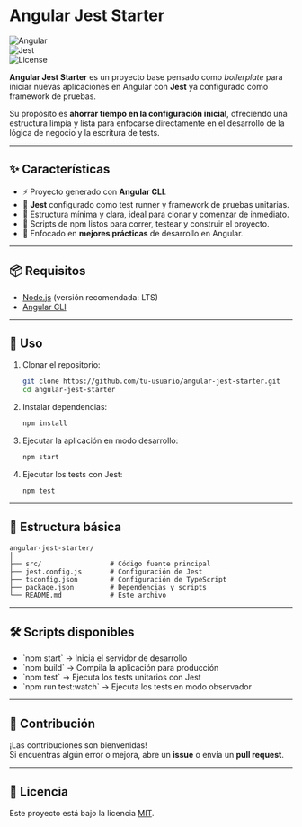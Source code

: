 # Angular Jest Starter

![Angular](https://img.shields.io/badge/Angular-v18-red?logo=angular)  
![Jest](https://img.shields.io/badge/Jest-configured-green?logo=jest)  
![License](https://img.shields.io/badge/license-MIT-blue.svg)

**Angular Jest Starter** es un proyecto base pensado como *boilerplate* para iniciar nuevas aplicaciones en Angular con **Jest** ya configurado como framework de pruebas.

Su propósito es **ahorrar tiempo en la configuración inicial**, ofreciendo una estructura limpia y lista para enfocarse directamente en el desarrollo de la lógica de negocio y la escritura de tests.

---

## ✨ Características

- ⚡ Proyecto generado con **Angular CLI**.
- 🧪 **Jest** configurado como test runner y framework de pruebas unitarias.
- 📂 Estructura mínima y clara, ideal para clonar y comenzar de inmediato.
- 🔧 Scripts de npm listos para correr, testear y construir el proyecto.
- 🚀 Enfocado en **mejores prácticas** de desarrollo en Angular.

---

## 📦 Requisitos

- [Node.js](https://nodejs.org/) (versión recomendada: LTS)
- [Angular CLI](https://angular.io/cli)

---

## 🚀 Uso

1. Clonar el repositorio:
   ```bash
   git clone https://github.com/tu-usuario/angular-jest-starter.git
   cd angular-jest-starter
   ```

2. Instalar dependencias:
   ```bash
   npm install
   ```

3. Ejecutar la aplicación en modo desarrollo:
   ```bash
   npm start
   ```

4. Ejecutar los tests con Jest:
   ```bash
   npm test
   ```

---

## 📂 Estructura básica

```
angular-jest-starter/
│
├── src/                 # Código fuente principal
├── jest.config.js       # Configuración de Jest
├── tsconfig.json        # Configuración de TypeScript
├── package.json         # Dependencias y scripts
└── README.md            # Este archivo
```

---

## 🛠️ Scripts disponibles

- \`npm start\` → Inicia el servidor de desarrollo
- \`npm build\` → Compila la aplicación para producción
- \`npm test\` → Ejecuta los tests unitarios con Jest
- \`npm run test:watch\` → Ejecuta los tests en modo observador

---

## 🤝 Contribución

¡Las contribuciones son bienvenidas!  
Si encuentras algún error o mejora, abre un **issue** o envía un **pull request**.

---

## 📄 Licencia

Este proyecto está bajo la licencia [MIT](LICENSE).  
